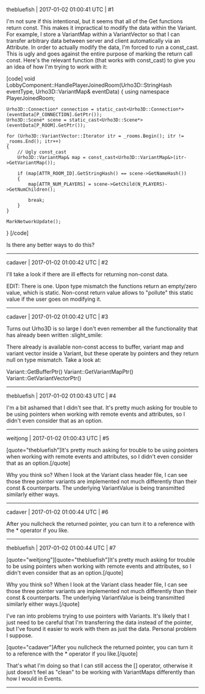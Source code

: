 thebluefish | 2017-01-02 01:00:41 UTC | #1

I'm not sure if this intentional, but it seems that all of the Get functions return const. This makes it impractical to modify the data within the Variant. For example, I store a VariantMap within a VariantVector so that I can transfer arbitrary data between server and client automatically via an Attribute. In order to actually modify the data, I'm forced to run a const_cast. This is ugly and goes against the entire purpose of marking the return call const. Here's the relevant function (that works with const_cast) to give you an idea of how I'm trying to work with it:

[code]
void LobbyComponent::HandlePlayerJoinedRoom(Urho3D::StringHash eventType, Urho3D::VariantMap& eventData)
{
	using namespace PlayerJoinedRoom;

	Urho3D::Connection* connection = static_cast<Urho3D::Connection*>(eventData[P_CONNECTION].GetPtr());
	Urho3D::Scene* scene = static_cast<Urho3D::Scene*>(eventData[P_ROOM].GetPtr());

	for (Urho3D::VariantVector::Iterator itr = _rooms.Begin(); itr != _rooms.End(); itr++)
	{
		// Ugly const_cast
		Urho3D::VariantMap& map = const_cast<Urho3D::VariantMap&>(itr->GetVariantMap());

		if (map[ATTR_ROOM_ID].GetStringHash() == scene->GetNameHash())
		{
			map[ATTR_NUM_PLAYERS] = scene->GetChild(N_PLAYERS)->GetNumChildren();

			break;
		}
	}

	MarkNetworkUpdate();
}
[/code]

Is there any better ways to do this?

-------------------------

cadaver | 2017-01-02 01:00:42 UTC | #2

I'll take a look if there are ill effects for returning non-const data.

EDIT: There is one. Upon type mismatch the functions return an empty/zero value, which is static. Non-const return value allows to "pollute" this static value if the user goes on modifying it.

-------------------------

cadaver | 2017-01-02 01:00:42 UTC | #3

Turns out Urho3D is so large I don't even remember all the functionality that has already been written :slight_smile:

There already is available non-const access to buffer, variant map and variant vector inside a Variant, but these operate by pointers and they return null on type mismatch. Take a look at:

Variant::GetBufferPtr()
Variant::GetVariantMapPtr()
Variant::GetVariantVectorPtr()

-------------------------

thebluefish | 2017-01-02 01:00:43 UTC | #4

I'm a bit ashamed that I didn't see that. It's pretty much asking for trouble to be using pointers when working with remote events and attributes, so I didn't even consider that as an option.

-------------------------

weitjong | 2017-01-02 01:00:43 UTC | #5

[quote="thebluefish"]It's pretty much asking for trouble to be using pointers when working with remote events and attributes, so I didn't even consider that as an option.[/quote]

Why you think so? When I look at the Variant class header file, I can see those three pointer variants are implemented not much differently than their const <T>& counterparts. The underlying VariantValue is being transmitted similarly either ways.

-------------------------

cadaver | 2017-01-02 01:00:44 UTC | #6

After you nullcheck the returned pointer, you can turn it to a reference with the * operator if you like.

-------------------------

thebluefish | 2017-01-02 01:00:44 UTC | #7

[quote="weitjong"][quote="thebluefish"]It's pretty much asking for trouble to be using pointers when working with remote events and attributes, so I didn't even consider that as an option.[/quote]

Why you think so? When I look at the Variant class header file, I can see those three pointer variants are implemented not much differently than their const <T>& counterparts. The underlying VariantValue is being transmitted similarly either ways.[/quote]

I've ran into problems trying to use pointers with Variants. It's likely that I just need to be careful that I'm transferring the data instead of the pointer, but I've found it easier to work with them as just the data. Personal problem I suppose.

[quote="cadaver"]After you nullcheck the returned pointer, you can turn it to a reference with the * operator if you like.[/quote]

That's what I'm doing so that I can still access the [] operator, otherwise it just doesn't feel as "clean" to be working with VariantMaps differently than how I would in Events.

-------------------------

